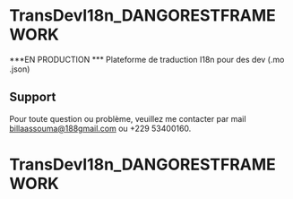 # TransDevI18n_DANGORESTFRAMEWORK
***EN PRODUCTION ***
Plateforme de traduction I18n pour des dev (.mo .json)

## Support

Pour toute question ou problème, veuillez   me  contacter par mail billaassouma@188gmail.com ou +229 53400160.
# TransDevI18n_DANGORESTFRAMEWORK
